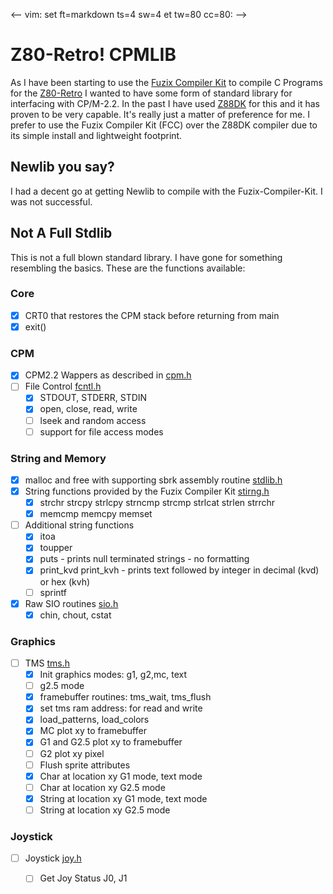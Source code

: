 <-- vim: set ft=markdown ts=4 sw=4 et tw=80 cc=80: -->
# Z80-Retro! CPMLIB

As I have been starting to use the [Fuzix Compiler
Kit](https://github.com/etchedpixels/Fuzix-Compiler-Kit.git) to compile C
Programs for the [Z80-Retro](https://github.com/Z80-Retro/2063-Z80) I wanted to
have some form of standard library for interfacing with CP/M-2.2.  In the past I have used [Z88DK](https://github.com/z88dk/z88dk.git) for this and it has proven
to be very capable.  It's really just a matter of preference for me.  I prefer
to use the Fuzix Compiler Kit (FCC) over the Z88DK compiler due to its simple
install and lightweight footprint.

## Newlib you say?

I had a decent go at getting Newlib to compile with the Fuzix-Compiler-Kit.  I
was not successful.

## Not A Full Stdlib

This is not a full blown standard library.  I have gone for something resembling
the basics.  These are the functions available:

### Core

- [x] CRT0 that restores the CPM stack before returning from main
- [x] exit()

### CPM

- [x] CPM2.2 Wappers as described in [cpm.h](./include/cpm.h)
- [ ] File Control [fcntl.h](./include/fcntl.h)
    - [x] STDOUT, STDERR, STDIN
    - [x] open, close, read, write
    - [ ] lseek and random access
    - [ ] support for file access modes

### String and Memory

- [x] malloc and free with supporting sbrk assembly routine [stdlib.h](./include/stdlib.h)
- [x] String functions provided by the Fuzix Compiler Kit
[stirng.h](./include/string.h)
    - [x] strchr strcpy strlcpy strncmp strcmp strlcat strlen strrchr
    - [x] memcmp memcpy memset
- [ ] Additional string functions
    - [x] itoa
    - [x] toupper
    - [x] puts - prints null terminated strings - no formatting
    - [x] print_kvd print_kvh - prints text followed by integer in decimal (kvd)
      or hex (kvh)
    - [ ] sprintf
- [x] Raw SIO routines [sio.h](./include/sio.h)
    - [x] chin, chout, cstat

### Graphics

- [ ] TMS [tms.h](./include/tms.h)
    - [x] Init graphics modes: g1, g2,mc, text
    - [ ] g2.5 mode
    - [x] framebuffer routines: tms_wait, tms_flush
    - [x] set tms ram address: for read and write
    - [x] load_patterns, load_colors
    - [x] MC plot xy to framebuffer
    - [x] G1 and G2.5 plot xy to framebuffer
    - [ ] G2 plot xy pixel
    - [ ] Flush sprite attributes
    - [x] Char at location xy G1 mode, text mode
    - [ ] Char at location xy G2.5 mode
    - [x] String at location xy G1 mode, text mode
    - [ ] String at location xy G2.5 mode

### Joystick

- [ ] Joystick [joy.h](./include/joy.h)
    - [ ] Get Joy Status J0, J1

